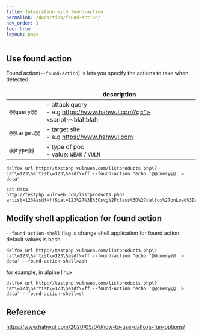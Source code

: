 ```yaml
---
title: Integration with found-action
permalink: /docs/tips/found-action/
nav_order: 1
toc: true
layout: page
---
```


## Use found action
Found action(`--found-action`) is lets you specify the actions to take when detected.

|              | description                                                  |
| ------------ | ------------------------------------------------------------ |
| `@@query@@`  | - attack query<br />- e.g https://www.hahwul.com?q="><script~~blahblah |
| `@@target@@` | - target site<br />- e.g https://www.hahwul.com              |
| `@@type@@`   | - type of poc<br />- value:  `WEAK` / `VULN`                 |


```
dalfox url http://testphp.vulnweb.com/listproducts.php\?cat\=123\&artist\=123\&asdf\=ff --found-action "echo '@@query@@' > data"
```

```
cat data
http://testphp.vulnweb.com/listproducts.php?artist=123&asdf=ff&cat=123%27%3E%3Csvg%2Fclass%3D%27dalfox%27onLoad%3Dalert%2845%29%3E
```

## Modify shell application for found action
`--found-action-shell` flag is change shell application for found action. default values is bash.
```
dalfox url http://testphp.vulnweb.com/listproducts.php\?cat\=123\&artist\=123\&asdf\=ff --found-action "echo '@@query@@' > data" --found-action-shell=zsh
```

for example, in alpine linux
```
dalfox url http://testphp.vulnweb.com/listproducts.php\?cat\=123\&artist\=123\&asdf\=ff --found-action "echo '@@query@@' > data" --found-action-shell=sh
```

## Reference
https://www.hahwul.com/2020/05/04/how-to-use-dalfoxs-fun-options/
